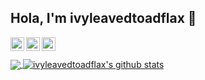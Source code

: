 ## Hola, I'm ivyleavedtoadflax 👋

<a href="https://twitter.com/m_a_upson">
  <img align="left" alt="ivyleavedtoadflax's Twitter" width="22px" src="https://cdn.jsdelivr.net/npm/simple-icons@v3/icons/twitter.svg" />
</a>
<a href="https://www.linkedin.com/in/maupson/">
  <img align="left" alt="ivyleavedtoadflax's Linkdein" width="22px" src="https://cdn.jsdelivr.net/npm/simple-icons@v3/icons/linkedin.svg" />
</a>
<a href="https://github.com/ivyleavedtoadflax">
  <img align="left" alt="ivyleavedtoadflax's Github" width="22px" src="https://cdn.jsdelivr.net/npm/simple-icons@v3/icons/github.svg" />
<br/>
<br/>

<a href="https://github.com/ivyleavedtoadflax">
  <img align="center" src="https://github-readme-stats.vercel.app/api/top-langs/?username=ivyleavedtoadflax&theme=light&hide_langs_below=1" />
</a>
<a href="https://github.com/ivyleavedtoadflax">
 <img align="center" src="https://github-readme-stats.vercel.app/api?username=ivyleavedtoadflax&show_icons=true&theme=light&line_height=27" alt="ivyleavedtoadflax's github stats"/>
</a>
